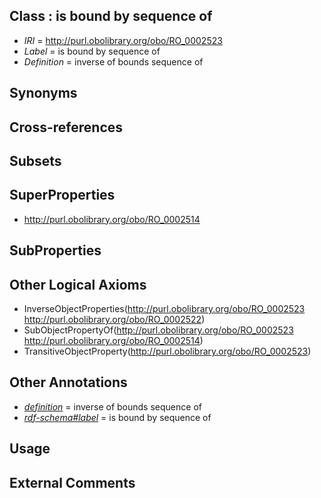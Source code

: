 
## Class : is bound by sequence of

 * *IRI* = http://purl.obolibrary.org/obo/RO_0002523
 * *Label* = is bound by sequence of
 * *Definition* = inverse of bounds sequence of

## Synonyms


## Cross-references


## Subsets


## SuperProperties

 * <http://purl.obolibrary.org/obo/RO_0002514>

## SubProperties


## Other Logical Axioms

 * InverseObjectProperties(<http://purl.obolibrary.org/obo/RO_0002523> <http://purl.obolibrary.org/obo/RO_0002522>)
 * SubObjectPropertyOf(<http://purl.obolibrary.org/obo/RO_0002523> <http://purl.obolibrary.org/obo/RO_0002514>)
 * TransitiveObjectProperty(<http://purl.obolibrary.org/obo/RO_0002523>)

## Other Annotations

 * *[definition](../../IAO/15/IAO_0000115.md)* = inverse of bounds sequence of
 * *[rdf-schema#label](../../el/rdf-schema#label.md)* = is bound by sequence of

## Usage


## External Comments

